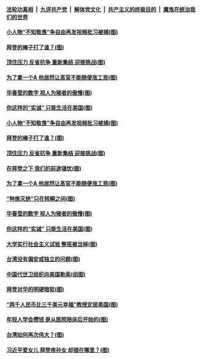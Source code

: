 ####  [法轮功真相](../../../../basic/blob/master/README.md?t=02221331) &nbsp;|&nbsp; [九评共产党](../../../../9ping.md/blob/master/README.md?t=02221331) &nbsp;|&nbsp; [解体党文化](../../../../jtdwh.md/blob/master/README.md?t=02221331)  &nbsp;|&nbsp; [共产主义的终极目的](../../../../gczydzjmd.md/blob/master/README.md?t=02221331) &nbsp;|&nbsp; [魔鬼在统治我们的世界](../../../../mgztzwmdsj.md/blob/master/README.md?t=02221331) 

#### [小人物“不知敬畏”争自由再发视频批习被捕(图)](../pages/p4/963319.md?t=02221331) 

#### [拜登的棒子打了谁？(图)](../pages/p4/963321.md?t=02221331) 

#### [顶住压力 反省抗争 重新集结 迎接挑战(图)](../pages/p4/963313.md?t=02221331) 

#### [为了拿一个A 他居然让高官不能随便涨工资(图)](../pages/p4/963298.md?t=02221331) 

#### [华春莹的数字 视人为猪者的傲慢(图)](../pages/p4/963251.md?t=02221331) 

#### [你这样的“实诚” 只能生活在美国(图)](../pages/p4/963204.md?t=02221331) 

#### [小人物“不知敬畏”争自由再发视频批习被捕(图)](../pages/p4/963319.md?t=02221331) 

#### [拜登的棒子打了谁？(图)](../pages/p4/963321.md?t=02221331) 

#### [顶住压力 反省抗争 重新集结 迎接挑战(图)](../pages/p4/963313.md?t=02221331) 

#### [在拜登之下 我们的前途堪忧(图)](../pages/p4/963304.md?t=02221331) 

#### [为了拿一个A 他居然让高官不能随便涨工资(图)](../pages/p4/963298.md?t=02221331) 

#### [“种族灭绝”只在转瞬之间(图)](../pages/p4/963297.md?t=02221331) 


#### [华春莹的数字 视人为猪者的傲慢(图)](../pages/p4/963251.md?t=02221331) 

#### [你这样的“实诚” 只能生活在美国(图)](../pages/p4/963204.md?t=02221331) 

#### [大学实行社会主义试验 整班被当掉(图)](../pages/p4/963223.md?t=02221331) 

#### [台湾没有偏安或独立的问题(图)](../pages/p4/963176.md?t=02221331) 

#### [中国代世卫组织向美国勒索(组图)](../pages/p4/963183.md?t=02221331) 

#### [拜登对华的明硬暗软(图)](../pages/p4/963163.md?t=02221331) 

#### [“两千人民币比三千美元幸福”教授定居美国(图)](../pages/p4/963185.md?t=02221331) 



#### [年轻人学会攒钱 是从医院陪床后开始的(图)](../pages/p4/963095.md?t=02221331) 

#### [台湾如何再次伟大？(图)](../pages/p4/963102.md?t=02221331) 

#### [习近平爱女儿 拜登疼孙女 却错在哪里？(图)](../pages/p4/963043.md?t=02221331) 


